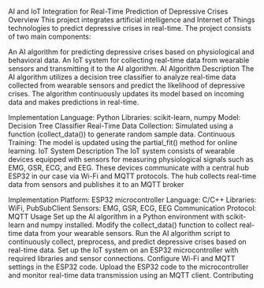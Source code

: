 
AI and IoT Integration for Real-Time Prediction of Depressive Crises
Overview
This project integrates artificial intelligence and Internet of Things technologies to predict depressive crises in real-time. The project consists of two main components:

An AI algorithm for predicting depressive crises based on physiological and behavioral data.
An IoT system for collecting real-time data from wearable sensors and transmitting it to the AI algorithm.
AI Algorithm
Description
The AI algorithm utilizes a decision tree classifier to analyze real-time data collected from wearable sensors and predict the likelihood of depressive crises. The algorithm continuously updates its model based on incoming data and makes predictions in real-time.

Implementation
Language: Python
Libraries: scikit-learn, numpy
Model: Decision Tree Classifier
Real-Time Data Collection: Simulated using a function (collect_data()) to generate random sample data.
Continuous Training: The model is updated using the partial_fit() method for online learning.
IoT System
Description
The IoT system consists of wearable devices equipped with sensors for measuring physiological signals such as EMG, GSR, ECG, and EEG. These devices communicate with a central hub ESP32 in our case via Wi-Fi and MQTT protocols. The hub collects real-time data from sensors and publishes it to an MQTT broker 

Implementation
Platform: ESP32 microcontroller
Language: C/C++
Libraries: WiFi, PubSubClient
Sensors: EMG, GSR, ECG, EEG
Communication Protocol: MQTT
Usage
Set up the AI algorithm in a Python environment with scikit-learn and numpy installed.
Modify the collect_data() function to collect real-time data from your wearable sensors.
Run the AI algorithm script to continuously collect, preprocess, and predict depressive crises based on real-time data.
Set up the IoT system on an ESP32 microcontroller with required libraries and sensor connections.
Configure Wi-Fi and MQTT settings in the ESP32 code.
Upload the ESP32 code to the microcontroller and monitor real-time data transmission using an MQTT client.
Contributing

